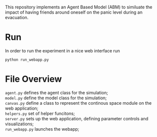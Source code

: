 This repository implements an Agent Based Model (ABM) to similuate the impact of having friends around oneself on the panic level during an evacuation.

# Run
In order to run the experiment in a nice web interface run

```
python run_webapp.py
```

# File Overview 
`agent.py` defines the agent class for the simulation;   
`model.py` define the model class for the simulation;  
`canvas.py` define a class to represent the continous space module on the web application;  
`helpers.py` set of helper funcitons;  
`server.py` sets up the web application, defining parameter controls and visualizations;  
`run_webapp.py` launches the webapp;